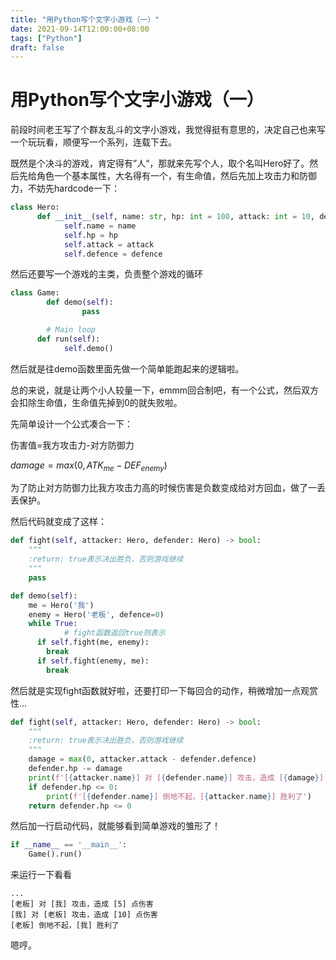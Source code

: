 ```yaml
---
title: "用Python写个文字小游戏（一）"
date: 2021-09-14T12:00:00+08:00
tags: ["Python"]
draft: false
---
```

# 用Python写个文字小游戏（一）

前段时间老王写了个群友乱斗的文字小游戏，我觉得挺有意思的，决定自己也来写一个玩玩看，顺便写一个系列，连载下去。

既然是个决斗的游戏，肯定得有”人“，那就来先写个人，取个名叫Hero好了。然后先给角色一个基本属性，大名得有一个，有生命值，然后先加上攻击力和防御力，不妨先hardcode一下：

```python
class Hero:
	  def __init__(self, name: str, hp: int = 100, attack: int = 10, defence: int = 5):
		    self.name = name
		    self.hp = hp
		    self.attack = attack
		    self.defence = defence
```

然后还要写一个游戏的主类，负责整个游戏的循环

```python
class Game:
		def demo(self):
				pass

		# Main loop
	  def run(self):
		    self.demo()
```

然后就是往demo函数里面先做一个简单能跑起来的逻辑啦。

总的来说，就是让两个小人较量一下，emmm回合制吧，有一个公式，然后双方会扣除生命值，生命值先掉到0的就失败啦。

先简单设计一个公式凑合一下：

伤害值=我方攻击力-对方防御力

$damage=max(0, ATK_{me}-DEF_{enemy})$

为了防止对方防御力比我方攻击力高的时候伤害是负数变成给对方回血，做了一丢丢保护。

然后代码就变成了这样：

```python
def fight(self, attacker: Hero, defender: Hero) -> bool:
    """
    :return: true表示决出胜负，否则游戏继续
    """
    pass

def demo(self):
    me = Hero('我')
    enemy = Hero('老板', defence=0)
    while True:
			# fight函数返回true则表示
      if self.fight(me, enemy):
        break
      if self.fight(enemy, me):
        break
```

然后就是实现fight函数就好啦，还要打印一下每回合的动作，稍微增加一点观赏性...

```python
def fight(self, attacker: Hero, defender: Hero) -> bool:
    """
    :return: true表示决出胜负，否则游戏继续
    """
    damage = max(0, attacker.attack - defender.defence)
    defender.hp -= damage
    print(f'[{attacker.name}] 对 [{defender.name}] 攻击，造成 [{damage}] 点伤害')
    if defender.hp <= 0:
        print(f'[{defender.name}] 倒地不起，[{attacker.name}] 胜利了')
    return defender.hp <= 0
```

然后加一行启动代码，就能够看到简单游戏的雏形了！

```python
if __name__ == '__main__':
    Game().run()
```

来运行一下看看

```
...
[老板] 对 [我] 攻击，造成 [5] 点伤害
[我] 对 [老板] 攻击，造成 [10] 点伤害
[老板] 倒地不起，[我] 胜利了
```

嗯哼。
